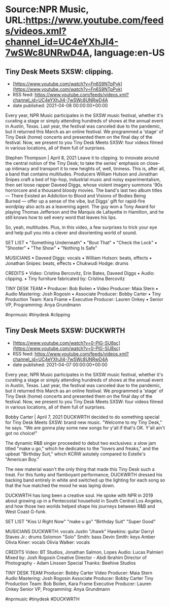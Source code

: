 # Source:NPR Music, URL:https://www.youtube.com/feeds/videos.xml?channel_id=UC4eYXhJI4-7wSWc8UNRwD4A, language:en-US

## Tiny Desk Meets SXSW: clipping.
 - [https://www.youtube.com/watch?v=Fn6S9NTpPvk](https://www.youtube.com/watch?v=Fn6S9NTpPvk)
 - RSS feed: https://www.youtube.com/feeds/videos.xml?channel_id=UC4eYXhJI4-7wSWc8UNRwD4A
 - date published: 2021-04-08 00:00:00+00:00

Every year, NPR Music participates in the SXSW music festival, whether it's curating a stage or simply attending hundreds of shows at the annual event in Austin, Texas. Last year, the festival was canceled due to the pandemic, but it returned this March as an online festival. We programmed a 'stage' of Tiny Desk (home) concerts and presented them on the final day of the festival. Now, we present to you Tiny Desk Meets SXSW: four videos filmed in various locations, all of them full of surprises.

Stephen Thompson | April 8, 2021
Leave it to clipping. to innovate around the central notion of the Tiny Desk; to take the series' emphasis on close-up intimacy and transport it to new heights of, well, tininess.
This is, after all, a band that contains multitudes. Producers William Hutson and Jonathan Snipes craft a bed of hip-hop, industrial music and noisy experimentalism, then set loose rapper Daveed Diggs, whose violent imagery summons '90s horrorcore and a thousand bloody movies. The band's last two album titles — There Existed an Addiction to Blood and Visions of Bodies Being Burned — offer up a sense of the vibe, but Diggs' gift for rapid-fire wordplay also acts as a leavening agent. The guy won a Tony Award for playing Thomas Jefferson and the Marquis de Lafayette in Hamilton, and he still knows how to sell every word that leaves his lips.

So, yeah, multitudes. Plus, in this video, a few surprises to trick your eye and help pull you into a clever and disorienting world of sound.

SET LIST
 ▪ "Something Underneath"
 ▪ "Bout That"
 ▪ "Check the Lock"
 ▪ "Shooter"
 ▪ "The Show"
 ▪ "Nothing Is Safe"

MUSICIANS
 ▪ Daveed Diggs: vocals
 ▪ William Hutson: beats, effects
 ▪ Jonathan Snipes: beats, effects
 ▪ Chukwudi Hodge: drums

CREDITS
 ▪ Video: Cristina Bercovitz, Erin Bates, Daveed Diggs
 ▪ Audio: clipping.
 ▪ Tiny furniture fabricated by: Cristina Bercovitz

TINY DESK TEAM
 ▪ Producer: Bob Boilen
 ▪ Video Producer: Maia Stern
 ▪ Audio Mastering: Josh Rogosin
 ▪ Associate Producer: Bobby Carter
 ▪ Tiny Production Team: Kara Frame
 ▪ Executive Producer: Lauren Onkey
 ▪ Senior VP, Programming: Anya Grundmann



#nprmusic #tinydesk #clipping

## Tiny Desk Meets SXSW: DUCKWRTH
 - [https://www.youtube.com/watch?v=0-PlG-SU8sc](https://www.youtube.com/watch?v=0-PlG-SU8sc)
 - RSS feed: https://www.youtube.com/feeds/videos.xml?channel_id=UC4eYXhJI4-7wSWc8UNRwD4A
 - date published: 2021-04-07 00:00:00+00:00

Every year, NPR Music participates in the SXSW music festival, whether it's curating a stage or simply attending hundreds of shows at the annual event in Austin, Texas. Last year, the festival was canceled due to the pandemic, but it returned this March as an online festival. We programmed a 'stage' of Tiny Desk (home) concerts and presented them on the final day of the festival. Now, we present to you Tiny Desk Meets SXSW: four videos filmed in various locations, all of them full of surprises.

Bobby Carter | April 7, 2021
DUCKWRTH decided to do something special for Tiny Desk Meets SXSW: brand new music. "Welcome to my Tiny Desk," he says. "We are gonna play some new songs for y'all if that's OK. Y'all ain't got no choice!"

The dynamic R&B singer proceeded to debut two exclusives: a slow jam titled "make u go," which he dedicates to the "lovers and freaks," and the upbeat "Birthday Suit," which KCRW astutely compared to Estelle's "American Boy."

The new material wasn't the only thing that made this Tiny Desk such a treat. For this funky and flamboyant performance, DUCKWRTH dressed his backing band entirely in white and switched up the lighting for each song so that the hue matched the mood he was laying down.

DUCKWRTH has long been a creative soul. He spoke with NPR in 2019 about growing up in a Pentecostal household in South Central Los Angeles, and how those two worlds helped shape his journeys between R&B and West Coast G-funk.

SET LIST
"Kiss U Right Now"
"make u go"
"Birthday Suit"
"Super Good"

MUSICIANS
DUCKWRTH: vocals
Justin "Jhawk" Hawkins: guitar
Darryl Staves Jr.: drums
Solomon "Solo" Smith: bass
Devin Smith: keys
Amber Olivia Kiner: vocals
Olivia Walker: vocals

CREDITS
Video: BT Studios, Jonathan Salmon, Lopes
Audio: Lucas Palmieri
Mixed by: Josh Rogosin
Creative Director - Abdi Ibrahim
Director of Photography - Adam Linssen
Special Thanks: Beehive Studios

TINY DESK TEAM
Producer: Bobby Carter
Video Producer: Maia Stern
Audio Mastering: Josh Rogosin
Associate Producer: Bobby Carter
Tiny Production Team: Bob Boilen, Kara Frame
Executive Producer: Lauren Onkey
Senior VP, Programming: Anya Grundmann

#nprmusic #tinydesk #DUCKWRTH

